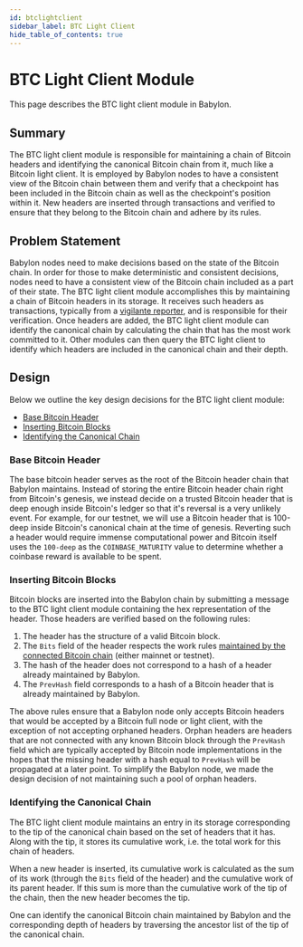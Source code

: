 ```yaml
---
id: btclightclient
sidebar_label: BTC Light Client
hide_table_of_contents: true
---
```


# BTC Light Client Module

This page describes the BTC light client module in Babylon.

## Summary

The BTC light client module is responsible for maintaining a chain of Bitcoin headers
and identifying the canonical Bitcoin chain from it, much like a Bitcoin light client.
It is employed by Babylon nodes to have a consistent view of the Bitcoin chain between them
and verify that a checkpoint has been included in the Bitcoin chain as well as the checkpoint's position within it.
New headers are inserted through transactions and verified to ensure that they belong to the Bitcoin chain and adhere by its rules.

## Problem Statement

Babylon nodes need to make decisions based on the state of the Bitcoin chain.
In order for those to make deterministic and consistent decisions,
nodes need to have a consistent view of the Bitcoin chain included as a part of their state.
The BTC light client module accomplishes this by maintaining a chain of Bitcoin headers in its storage.
It receives such headers as transactions, typically from a [vigilante reporter](./reporter.md),
and is responsible for their verification.
Once headers are added, the BTC light client module can identify the canonical chain
by calculating the chain that has the most work committed to it.
Other modules can then query the BTC light client to identify which headers are included in the canonical chain
and their depth.

## Design

Below we outline the key design decisions for the BTC light client module:
- [Base Bitcoin Header](#base-bitcoin-header)
- [Inserting Bitcoin Blocks](#inserting-bitcoin-blocks)
- [Identifying the Canonical Chain](#identifying-the-canonical-chain)

### Base Bitcoin Header

The base bitcoin header serves as the root of the Bitcoin header chain that Babylon maintains.
Instead of storing the entire Bitcoin header chain right from Bitcoin's genesis,
we instead decide on a trusted Bitcoin header that is deep enough inside Bitcoin's ledger
so that it's reversal is a very unlikely event.
For example, for our testnet, we will use a Bitcoin header that is 100-deep inside
Bitcoin's canonical chain at the time of genesis.
Reverting such a header would require immense computational power and
Bitcoin itself uses the `100-deep` as the `COINBASE_MATURITY` value
to determine whether a coinbase reward is available to be spent.

### Inserting Bitcoin Blocks

Bitcoin blocks are inserted into the Babylon chain by submitting
a message to the BTC light client module containing the hex representation of the header.
Those headers are verified based on the following rules:
1. The header has the structure of a valid Bitcoin block.
2. The `Bits` field of the header respects the work rules [maintained by the connected Bitcoin chain](https://github.com/bitcoin/bitcoin/blob/a688ff9046a9df58a373086445ab5796cccf9dd3/src/validation.cpp#L3468) (either mainnet or testnet).
3. The hash of the header does not correspond to a hash of a header already maintained by Babylon.
4. The `PrevHash` field corresponds to a hash of a Bitcoin header that is already maintained by Babylon.

The above rules ensure that a Babylon node only accepts Bitcoin headers that would be accepted
by a Bitcoin full node or light client, with the exception of not accepting orphaned headers.
Orphan headers are headers that are not connected with any known Bitcoin block through the `PrevHash` field
which are typically accepted by Bitcoin node implementations in the hopes that the missing header with a hash
equal to `PrevHash` will be propagated at a later point.
To simplify the Babylon node, we made the design decision of not maintaining such a pool of orphan headers.

### Identifying the Canonical Chain

The BTC light client module maintains an entry in its storage corresponding to the tip
of the canonical chain based on the set of headers that it has. Along with the tip,
it stores its cumulative work, i.e. the total work for this chain of headers.

When a new header is inserted, its cumulative work is calculated as the sum of
its work (through the `Bits` field of the header) and the cumulative work of its parent header.
If this sum is more than the cumulative work of the tip of the chain,
then the new header becomes the tip.

One can identify the canonical Bitcoin chain maintained by Babylon and the corresponding depth of headers
by traversing the ancestor list of the tip of the canonical chain.
